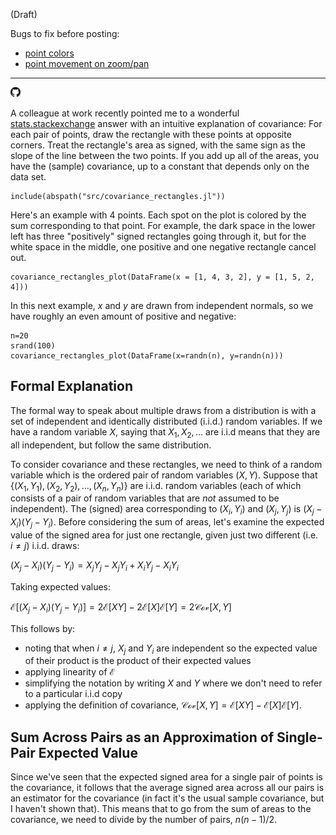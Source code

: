 (Draft)

Bugs to fix before posting:

- [point colors](https://github.com/dcjones/Gadfly.jl/issues/225)
- [point movement on zoom/pan](https://github.com/dcjones/Gadfly.jl/issues/226)

-----------

[![](/images/posts/gh.png)](https://github.com/dchudz/dchudz.github.io/blob/master/post_source/covariance-as-signed-area-of-rectangles.md)

A colleague at work recently pointed me to a wonderful [stats.stackexchange](https://stats.stackexchange.com/questions/18058/how-would-you-explain-covariance-to-someone-who-understands-only-the-mean) answer with an intuitive explanation of covariance: For each pair of points, draw the rectangle with these points at opposite corners. Treat the rectangle's area as signed, with the same sign as the slope of the line between the two points. If you add up all of the areas, you have the (sample) covariance, up to a constant that depends only on the data set.

```{.julia hide="true" results="none"}
include(abspath("src/covariance_rectangles.jl"))
```
Here's an example with 4 points. Each spot on the plot is colored by the sum corresponding to that point. For example, the dark space in the lower left has three "positively" signed rectangles going through it, but for the white space in the middle, one positive and one negative rectangle cancel out.

```{.julia hide="true"}
covariance_rectangles_plot(DataFrame(x = [1, 4, 3, 2], y = [1, 5, 2, 4]))
```

In this next example, $x$ and $y$ are drawn from independent normals, so we have roughly an even amount of positive and negative:

```{.julia hide="true"}
n=20
srand(100)
covariance_rectangles_plot(DataFrame(x=randn(n), y=randn(n)))
```

## Formal Explanation

The formal way to speak about multiple draws from a distribution is with a set of independent and identically distributed (i.i.d.) random variables. If we have a random variable $X$, saying that $X_1, X_2, \ldots$ are i.i.d means that they are all independent, but follow the same distribution.

To consider covariance and these rectangles, we need to think of a random variable which is the ordered pair of random variables $(X,Y)$. Suppose that $\{(X_1, Y_1), (X_2, Y_2), \ldots, (X_n, Y_n)\}$ are i.i.d. random variables (each of which consists of a pair of random variables that are *not* assumed to be independent). The (signed) area corresponding to $(X_i,Y_i)$ and $(X_j,Y_j)$ is $(X_j-X_i)(Y_j-Y_i)$. Before considering the sum of areas, let's examine the expected value of the signed area for just one rectangle, given just two different (i.e. $i \neq j$) i.i.d. draws:

$(X_j-X_i)(Y_j-Y_i) = X_j Y_j - X_j Y_i + X_i Y_j - X_i Y_i$

Taking expected values:

$\mathcal{E}[(X_j-X_i)(Y_j-Y_i)] = 2\mathcal{E}[XY] - 2\mathcal{E}[X]\mathcal{E}[Y] = 2\mathcal{Cov}[X,Y]$

This follows by:

- noting that when $i \neq j$, $X_j$ and $Y_i$ are independent so the expected value of their product is the product of their expected values
- applying linearity of $\mathcal{E}$
- simplifying the notation by writing $X$ and $Y$ where we don't need to refer to a particular i.i.d copy
- applying the definition of covariance, $\mathcal{Cov}[X,Y] = \mathcal{E}[XY] - \mathcal{E}[X]\mathcal{E}[Y]$.

## Sum Across Pairs as an Approximation of Single-Pair Expected Value

Since we've seen that the expected signed area for a single pair of points is the covariance, it follows that the average signed area across all our pairs is an estimator for the covariance (in fact it's the usual sample covariance, but I haven't shown that). This means that to go from the sum of areas to the covariance, we need to divide by the number of pairs, $n(n-1)/2$.